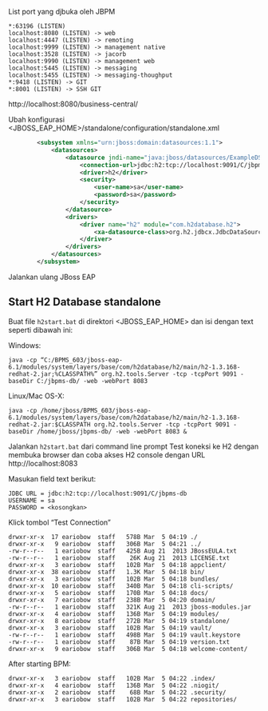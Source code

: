 
List port yang djbuka oleh JBPM

```
*:63196 (LISTEN)
localhost:8080 (LISTEN) -> web
localhost:4447 (LISTEN) -> remoting
localhost:9999 (LISTEN) -> management native
localhost:3528 (LISTEN) -> jacorb
localhost:9990 (LISTEN) -> management web
localhost:5445 (LISTEN) -> messaging
localhost:5455 (LISTEN) -> messaging-thoughput
*:9418 (LISTEN) -> GIT 
*:8001 (LISTEN) -> SSH GIT
```

http://localhost:8080/business-central/

Ubah konfigurasi 
<JBOSS_EAP_HOME>/standalone/configuration/standalone.xml

```xml
        <subsystem xmlns="urn:jboss:domain:datasources:1.1">
            <datasources>
                <datasource jndi-name="java:jboss/datasources/ExampleDS" pool-name="ExampleDS" enabled="true" use-java-context="true">
                    <connection-url>jdbc:h2:tcp://localhost:9091/C/jbpms-db</connection-url>
                    <driver>h2</driver>
                    <security>
                        <user-name>sa</user-name>
                        <password>sa</password>
                    </security>
                </datasource>
                <drivers>
                    <driver name="h2" module="com.h2database.h2">
                        <xa-datasource-class>org.h2.jdbcx.JdbcDataSource</xa-datasource-class>
                    </driver>
                </drivers>
            </datasources>
        </subsystem>
```

Jalankan ulang JBoss EAP

## Start H2 Database standalone
Buat file `h2start.bat` di direktori <JBOSS_EAP_HOME> dan isi dengan text seperti dibawah ini:

Windows:
```
java -cp “C:/BPMS_603/jboss-eap-6.1/modules/system/layers/base/com/h2database/h2/main/h2-1.3.168-redhat-2.jar;%CLASSPATH%” org.h2.tools.Server -tcp -tcpPort 9091 -baseDir C:/jbpms-db/ -web -webPort 8083
```

Linux/Mac OS-X:
```
java -cp /home/jboss/BPMS_603/jboss-eap-6.1/modules/system/layers/base/com/h2database/h2/main/h2-1.3.168-redhat-2.jar:$CLASSPATH org.h2.tools.Server -tcp -tcpPort 9091 -baseDir /home/jboss/jbpms-db/ -web -webPort 8083 &
```

Jalankan `h2start.bat` dari command line prompt
Test koneksi ke H2 dengan membuka browser dan coba akses H2 console dengan URL http://localhost:8083 

Masukan field text berikut:

```
JDBC URL = jdbc:h2:tcp://localhost:9091/C/jbpms-db
USERNAME = sa
PASSWORD = <kosongkan>
```

Klick tombol “Test Connection”




```
drwxr-xr-x  17 eariobow  staff   578B Mar  5 04:19 ./
drwxr-xr-x   9 eariobow  staff   306B Mar  5 04:21 ../
-rw-r--r--   1 eariobow  staff   425B Aug 21  2013 JBossEULA.txt
-rw-r--r--   1 eariobow  staff    26K Aug 21  2013 LICENSE.txt
drwxr-xr-x   3 eariobow  staff   102B Mar  5 04:18 appclient/
drwxr-xr-x  38 eariobow  staff   1.3K Mar  5 04:18 bin/
drwxr-xr-x   3 eariobow  staff   102B Mar  5 04:18 bundles/
drwxr-xr-x  10 eariobow  staff   340B Mar  5 04:18 cli-scripts/
drwxr-xr-x   5 eariobow  staff   170B Mar  5 04:18 docs/
drwxr-xr-x   7 eariobow  staff   238B Mar  5 04:20 domain/
-rw-r--r--   1 eariobow  staff   321K Aug 21  2013 jboss-modules.jar
drwxr-xr-x   4 eariobow  staff   136B Mar  5 04:19 modules/
drwxr-xr-x   8 eariobow  staff   272B Mar  5 04:19 standalone/
drwxr-xr-x   3 eariobow  staff   102B Mar  5 04:19 vault/
-rw-r--r--   1 eariobow  staff   498B Mar  5 04:19 vault.keystore
-rw-r--r--   1 eariobow  staff    87B Mar  5 04:19 version.txt
drwxr-xr-x   9 eariobow  staff   306B Mar  5 04:18 welcome-content/
```

After starting BPM:
```
drwxr-xr-x   3 eariobow  staff   102B Mar  5 04:22 .index/
drwxr-xr-x   4 eariobow  staff   136B Mar  5 04:22 .niogit/
drwxr-xr-x   2 eariobow  staff    68B Mar  5 04:22 .security/
drwxr-xr-x   3 eariobow  staff   102B Mar  5 04:22 repositories/
```
